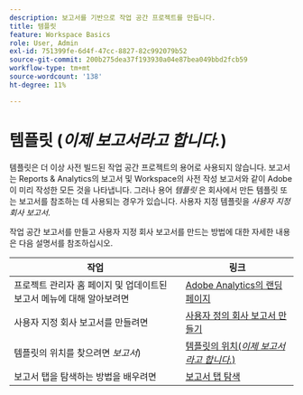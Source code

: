 ```yaml
---
description: 보고서를 기반으로 작업 공간 프로젝트를 만듭니다.
title: 템플릿
feature: Workspace Basics
role: User, Admin
exl-id: 751399fe-6d4f-47cc-8827-82c992079b52
source-git-commit: 200b275dea37f193930a04e87bea049bbd2fcb59
workflow-type: tm+mt
source-wordcount: '138'
ht-degree: 11%

---
```


# 템플릿 (*이제 보고서라고 합니다.*)

템플릿은 더 이상 사전 빌드된 작업 공간 프로젝트의 용어로 사용되지 않습니다. 보고서는 Reports &amp; Analytics의 보고서 및 Workspace의 사전 작성 보고서와 같이 Adobe이 미리 작성한 모든 것을 나타냅니다. 그러나 용어 *템플릿* 은 회사에서 만든 템플릿 또는 보고서를 참조하는 데 사용되는 경우가 있습니다. 사용자 지정 템플릿을 *사용자 지정 회사 보고서*.

작업 공간 보고서를 만들고 사용자 지정 회사 보고서를 만드는 방법에 대한 자세한 내용은 다음 설명서를 참조하십시오.

| 작업 | 링크 |
|---|---| 
| 프로젝트 관리자 홈 페이지 및 업데이트된 보고서 메뉴에 대해 알아보려면 | [Adobe Analytics의 랜딩 페이지](/help/analyze/landing.md) |
| 사용자 지정 회사 보고서를 만들려면 | [사용자 정의 회사 보고서 만들기](/help/analyze/landing.md#company-report) |
| 템플릿의 위치를 찾으려면 *보고서*) | [템플릿의 위치(*이제 보고서라고 합니다.*)](/help/analyze/landing.md#templates) |
| 보고서 탭을 탐색하는 방법을 배우려면 | [보고서 탭 탐색](/help/analyze/landing.md#navigate-reports) |